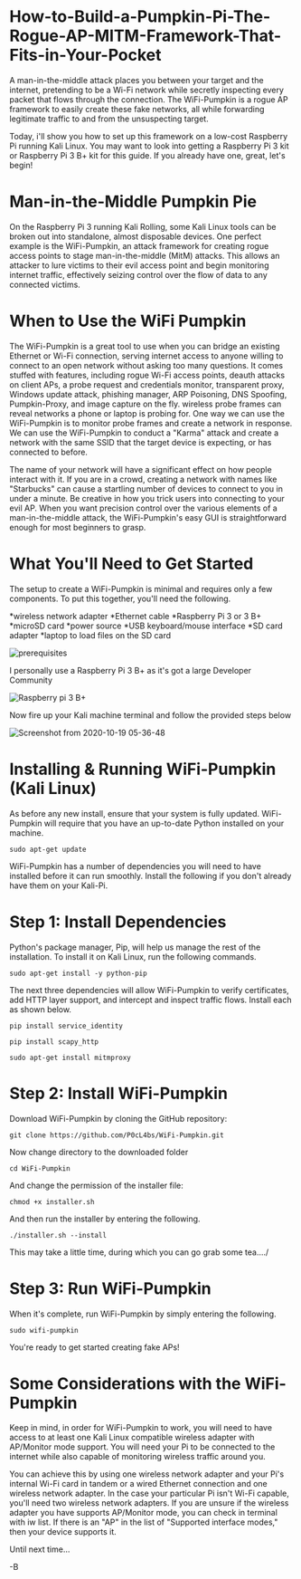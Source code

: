 # How-to-Build-a-Pumpkin-Pi-The-Rogue-AP-MITM-Framework-That-Fits-in-Your-Pocket

A man-in-the-middle attack places you between your target and the internet, pretending to be a Wi-Fi network while secretly inspecting every packet that flows through the connection. The WiFi-Pumpkin is a rogue AP framework to easily create these fake networks, all while forwarding legitimate traffic to and from the unsuspecting target.

Today, i'll show you how to set up this framework on a low-cost Raspberry Pi running Kali Linux. You may want to look into getting a Raspberry Pi 3 kit or Raspberry Pi 3 B+ kit for this guide. If you already have one, great, let's begin!

# Man-in-the-Middle Pumpkin Pie
On the Raspberry Pi 3 running Kali Rolling, some Kali Linux tools can be broken out into standalone, almost disposable devices. One perfect example is the WiFi-Pumpkin, an attack framework for creating rogue access points to stage man-in-the-middle (MitM) attacks. This allows an attacker to lure victims to their evil access point and begin monitoring internet traffic, effectively seizing control over the flow of data to any connected victims.


# When to Use the WiFi Pumpkin
The WiFi-Pumpkin is a great tool to use when you can bridge an existing Ethernet or Wi-Fi connection, serving internet access to anyone willing to connect to an open network without asking too many questions. It comes stuffed with features, including rogue Wi-Fi access points, deauth attacks on client APs, a probe request and credentials monitor, transparent proxy, Windows update attack, phishing manager, ARP Poisoning, DNS Spoofing, Pumpkin-Proxy, and image capture on the fly. wireless probe frames can reveal networks a phone or laptop is probing for. One way we can use the WiFi-Pumpkin is to monitor probe frames and create a network in response. We can use the WiFi-Pumpkin to conduct a "Karma" attack and create a network with the same SSID that the target device is expecting, or has connected to before.

The name of your network will have a significant effect on how people interact with it. If you are in a crowd, creating a network with names like "Starbucks" can cause a startling number of devices to connect to you in under a minute. Be creative in how you trick users into connecting to your evil AP. When you want precision control over the various elements of a man-in-the-middle attack, the WiFi-Pumpkin's easy GUI is straightforward enough for most beginners to grasp.

# What You'll Need to Get Started
The setup to create a WiFi-Pumpkin is minimal and requires only a few components. To put this together, you'll need the following.

*wireless network adapter
*Ethernet cable
*Raspberry Pi 3 or 3 B+
*microSD card
*power source
*USB keyboard/mouse interface
*SD card adapter
*laptop to load files on the SD card

![prerequisites](https://user-images.githubusercontent.com/67831210/96422281-7155e580-1215-11eb-9bb7-3b9984a6c581.jpg)

I personally use a Raspberry Pi 3 B+ as it's got a large Developer Community

![Raspberry pi 3 B+](https://user-images.githubusercontent.com/67831210/96428456-68691200-121d-11eb-852d-45f7087ec5c1.jpg)

Now fire up your Kali machine terminal and follow the provided steps below

![Screenshot from 2020-10-19 05-36-48](https://user-images.githubusercontent.com/67831210/96428326-440d3580-121d-11eb-89db-131faa09ca07.png)



# Installing & Running WiFi-Pumpkin (Kali Linux)
As before any new install, ensure that your system is fully updated. WiFi-Pumpkin will require that you have an up-to-date Python installed on your machine.

    sudo apt-get update

WiFi-Pumpkin has a number of dependencies you will need to have installed before it can run smoothly. Install the following if you don't already have them on your Kali-Pi.

# Step 1: Install Dependencies
Python's package manager, Pip, will help us manage the rest of the installation. To install it on Kali Linux, run the following commands.

    sudo apt-get install -y python-pip

The next three dependencies will allow WiFi-Pumpkin to verify certificates, add HTTP layer support, and intercept and inspect traffic flows. Install each as shown below.

    pip install service_identity

    pip install scapy_http

    sudo apt-get install mitmproxy
  
# Step 2: Install WiFi-Pumpkin
Download WiFi-Pumpkin by cloning the GitHub repository:

    git clone https://github.com/P0cL4bs/WiFi-Pumpkin.git
  
Now change directory to the downloaded folder

    cd WiFi-Pumpkin
  
And change the permission of the installer file:

    chmod +x installer.sh
  
And then run the installer by entering the following.

    ./installer.sh --install
  
This may take a little time, during which you can go grab some tea..../

# Step 3: Run WiFi-Pumpkin
When it's complete, run WiFi-Pumpkin by simply entering the following.

    sudo wifi-pumpkin

You're ready to get started creating fake APs!

# Some Considerations with the WiFi-Pumpkin
Keep in mind, in order for WiFi-Pumpkin to work, you will need to have access to at least one Kali Linux compatible wireless adapter with AP/Monitor mode support. You will need your Pi to be connected to the internet while also capable of monitoring wireless traffic around you.

You can achieve this by using one wireless network adapter and your Pi's internal Wi-Fi card in tandem or a wired Ethernet connection and one wireless network adapter. In the case your particular Pi isn't Wi-Fi capable, you'll need two wireless network adapters. If you are unsure if the wireless adapter you have supports AP/Monitor mode, you can check in terminal with iw list. If there is an "AP" in the list of "Supported interface modes," then your device supports it.


Until next time...

-B

  
  







